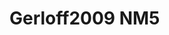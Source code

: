 # Gerloff2009 NM5
<a name="material" />
<script type="application/ld+json">

  {
    "@context": "https://schema.org/",
    "@type": "ChemicalSubstance",
    "http://purl.org/dc/terms/conformsTo":
      {
        "@type": "CreativeWork",
        "@id": "https://bioschemas.org/profiles/ChemicalSubstance/0.4-RELEASE/"
      },
    "@id": "https://egonw.github.io/nanowiki/nanowiki154.html#material",
    "name": "Gerloff2009 NM5",
    "sameAs: "http://127.0.0.1/mediawiki/index.php/Special:URIResolver/Gerloff2009_NM5"
  }
</script>

